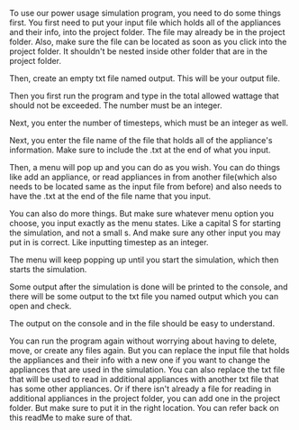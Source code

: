 To use our power usage simulation program, you need to do some things first. You first need to put your input file which holds all of the appliances and their info,
into the project folder. The file may already be in the project folder. Also, make sure the file can be located as soon as you click into the project folder. It shouldn't be nested inside other folder that are in the project folder.

Then, create an empty txt file named output. This will be your output file.

Then you first run the program and type in the total allowed wattage that should not be exceeded. The number must be an integer.

Next, you enter the number of timesteps, which must be an integer as well.

Next, you enter the file name of the file that holds all of the appliance's information. Make sure to include the .txt at the end of what you input.

Then, a menu will pop up and you can do as you wish. You can do things like add an appliance, or read appliances in from another file(which also needs to be located same as the input file from before)
and also needs to have the .txt at the end of the file name that you input.

You can also do more things. But make sure whatever menu option you choose, you input exactly as the menu states. Like a capital S for starting the simulation, and not a small s.
And make sure any other input you may put in is correct. Like inputting timestep as an integer.

The menu will keep popping up until you start the simulation, which then starts the simulation.

Some output after the simulation is done will be printed to the console, and there will be some output to the txt file you named output which you can open and check.

The output on the console and in the file should be easy to understand.

You can run the program again without worrying about having to delete, move, or create any files again. But you can replace the input file that holds the appliances
and their info with a new one if you want to change the appliances that are used in the simulation. You can also replace the txt file that will be used to read in additional
appliances with another txt file that has some other appliances. Or if there isn't already a file for reading in additional appliances in the project folder, you can add one in the project folder.
But make sure to put it in the right location. You can refer back on this readMe to make sure of that.
